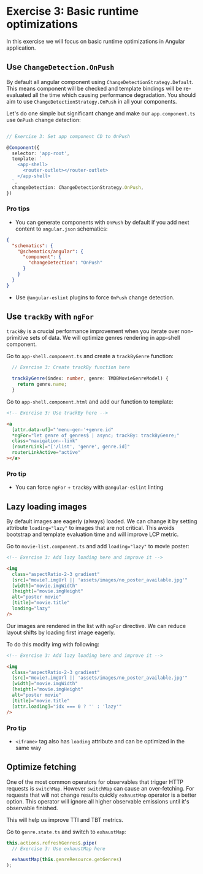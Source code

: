 # Exercise 3: Basic runtime optimizations

In this exercise we will focus on basic runtime optimizations in Angular application.

## Use `ChangeDetection.OnPush`

By default all angular component using `ChangeDetectionStrategy.Default`.
This means component will be checked and template bindings will be re-evaluated all the time which causing performance degradation.
You should aim to use `ChangeDetectionStrategy.OnPush` in all your components.

Let's do one simple but significant change and make our `app.component.ts` use `OnPush` change detection:

```typescript

// Exercise 3: Set app component CD to OnPush

@Component({
  selector: 'app-root',
  template: `
    <app-shell>
      <router-outlet></router-outlet>
    </app-shell>
  `,
  changeDetection: ChangeDetectionStrategy.OnPush,
})
```

### Pro tips

- You can generate components with `OnPush` by default if you add next content to `angular.json` schematics:

```json
{
  "schematics": {
    "@schematics/angular": {
      "component": {
        "changeDetection": "OnPush"
      }
    }
  }
}
```

- Use `@angular-eslint` plugins to force `OnPush` change detection.

## Use `trackBy` with `ngFor`

`trackBy` is a crucial performance improvement when you iterate over non-primitive sets of data.
We will optimize genres rendering in app-shell component.

Go to `app-shell.component.ts` and create a `trackByGenre` function:

```typescript
  // Exercise 3: Create trackBy function here

  trackByGenre(index: number, genre: TMDBMovieGenreModel) {
    return genre.name;
  }
```

Go to `app-shell.component.html` and add our function to template:

```html
<!-- Exercise 3: Use trackBy here -->

<a
  [attr.data-uf]="'menu-gen-'+genre.id"
  *ngFor="let genre of genres$ | async; trackBy: trackByGenre;"
  class="navigation--link"
  [routerLink]="['/list', 'genre', genre.id]"
  routerLinkActive="active"
></a>
```

### Pro tip

- You can force `ngFor` + `trackBy` with `@angular-eslint` linting

## Lazy loading images

By default images are eagerly (always) loaded. We can change it by setting attribute `loading="lazy"` to images that are not critical.
This avoids bootstrap and template evaluation time and will improve LCP metric.

Go to `movie-list.component.ts` and add `loading="lazy"` to movie poster:

```html
<!-- Exercise 3: Add lazy loading here and improve it -->

<img
  class="aspectRatio-2-3 gradient"
  [src]="movie?.imgUrl || 'assets/images/no_poster_available.jpg'"
  [width]="movie.imgWidth"
  [height]="movie.imgHeight"
  alt="poster movie"
  [title]="movie.title"
  loading="lazy"
/>
```

Our images are rendered in the list with `ngFor` directive. We can reduce layout shifts by loading first image eagerly.

To do this modify img with following:

```html
<!-- Exercise 3: Add lazy loading here and improve it -->

<img
  class="aspectRatio-2-3 gradient"
  [src]="movie?.imgUrl || 'assets/images/no_poster_available.jpg'"
  [width]="movie.imgWidth"
  [height]="movie.imgHeight"
  alt="poster movie"
  [title]="movie.title"
  [attr.loading]="idx === 0 ? '' : 'lazy'"
/>
```

### Pro tip

- `<iframe>` tag also has `loading` attribute and can be optimized in the same way

## Optimize fetching

One of the most common operators for observables that trigger HTTP requests is `switchMap`.
However `switchMap` can cause an over-fetching. For requests that will not change results quickly `exhaustMap` operator is a better option.
This operator will ignore all higher observable emissions until it's observable finished.

This will help us improve TTI and TBT metrics.

Go to `genre.state.ts` and switch to `exhaustMap`:

```typescript
this.actions.refreshGenres$.pipe(
  // Exercise 3: Use exhaustMap here

  exhaustMap(this.genreResource.getGenres)
);
```
